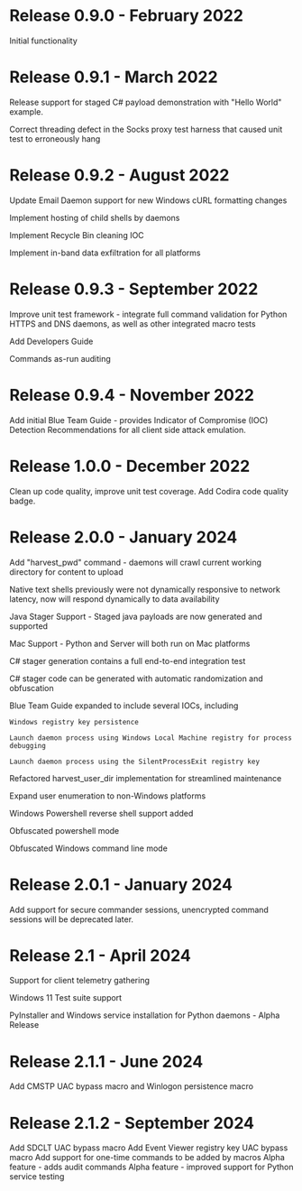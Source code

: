 # Release 0.9.0 - February 2022
Initial functionality

# Release 0.9.1 - March 2022
Release support for staged C# payload demonstration with "Hello World" example.

Correct threading defect in the Socks proxy test harness that caused unit test to erroneously hang

# Release 0.9.2 - August 2022
Update Email Daemon support for new Windows cURL formatting changes

Implement hosting of child shells by daemons

Implement Recycle Bin cleaning IOC 

Implement in-band data exfiltration for all platforms

# Release 0.9.3 - September 2022
Improve unit test framework - integrate full command validation for Python HTTPS and DNS daemons, as well as other integrated macro tests

Add Developers Guide

Commands as-run auditing

# Release 0.9.4 - November 2022
Add initial Blue Team Guide - provides Indicator of Compromise (IOC) Detection Recommendations for all client side attack emulation.

# Release 1.0.0 - December 2022
Clean up code quality, improve unit test coverage. Add Codira code quality badge.

# Release 2.0.0 - January 2024
Add "harvest_pwd" command - daemons will crawl current working directory for content to upload

Native text shells previously were not dynamically responsive to network latency, now will respond dynamically to data availability

Java Stager Support - Staged java payloads are now generated and supported

Mac Support - Python and Server will both run on Mac platforms

C# stager generation contains a full end-to-end integration test

C# stager code can be generated with automatic randomization and obfuscation

Blue Team Guide expanded to include several IOCs, including

	Windows registry key persistence
	
	Launch daemon process using Windows Local Machine registry for process debugging
	
	Launch daemon process using the SilentProcessExit registry key
	
Refactored harvest_user_dir implementation for streamlined maintenance

Expand user enumeration to non-Windows platforms

Windows Powershell reverse shell support added

Obfuscated powershell mode

Obfuscated Windows command line mode


# Release 2.0.1 - January 2024
Add support for secure commander sessions, unencrypted command sessions will be deprecated later.

# Release 2.1 - April 2024

Support for client telemetry gathering

Windows 11 Test suite support

PyInstaller and Windows service installation for Python daemons - Alpha Release

# Release 2.1.1 - June 2024

Add CMSTP UAC bypass macro and Winlogon persistence macro

# Release 2.1.2 - September 2024

Add SDCLT UAC bypass macro
Add Event Viewer registry key UAC bypass macro
Add support for one-time commands to be added by macros
Alpha feature - adds audit commands
Alpha feature - improved support for Python service testing